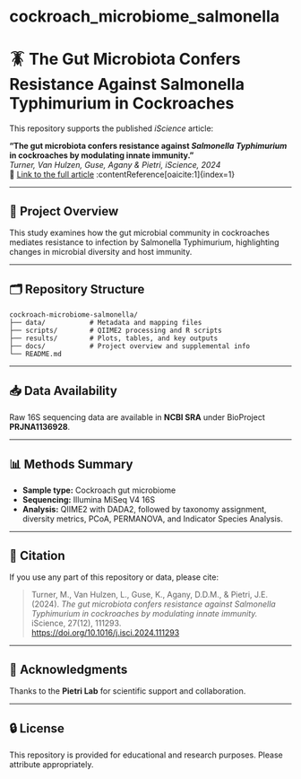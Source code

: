 # cockroach_microbiome_salmonella

# 🪳 The Gut Microbiota Confers Resistance Against Salmonella Typhimurium in Cockroaches

This repository supports the published *iScience* article:

**“The gut microbiota confers resistance against *Salmonella Typhimurium* in cockroaches by modulating innate immunity.”**  
*Turner, Van Hulzen, Guse, Agany & Pietri, iScience, 2024*  
📄 [Link to the full article](https://www.cell.com/iscience/fulltext/S2589-0042%2824%2902518-5) :contentReference[oaicite:1]{index=1}

---

## 🧪 Project Overview

This study examines how the gut microbial community in cockroaches mediates resistance to infection by Salmonella Typhimurium, highlighting changes in microbial diversity and host immunity.

---

## 🗂 Repository Structure

```
cockroach-microbiome-salmonella/
├── data/           # Metadata and mapping files
├── scripts/        # QIIME2 processing and R scripts
├── results/        # Plots, tables, and key outputs
├── docs/           # Project overview and supplemental info
└── README.md
```
---

## 📥 Data Availability

Raw 16S sequencing data are available in **NCBI SRA** under BioProject **PRJNA1136928**.

---

## 📊 Methods Summary

- **Sample type:** Cockroach gut microbiome
- **Sequencing:** Illumina MiSeq V4 16S
- **Analysis:** QIIME2 with DADA2, followed by taxonomy assignment, diversity metrics, PCoA, PERMANOVA, and Indicator Species Analysis.

---

## 🧾 Citation

If you use any part of this repository or data, please cite:

> Turner, M., Van Hulzen, L., Guse, K., Agany, D.D.M., & Pietri, J.E. (2024). *The gut microbiota confers resistance against Salmonella Typhimurium in cockroaches by modulating innate immunity.* iScience, 27(12), 111293.  
> https://doi.org/10.1016/j.isci.2024.111293

---

## 🙏 Acknowledgments

Thanks to the **Pietri Lab** for scientific support and collaboration.

---

## 🔒 License

This repository is provided for educational and research purposes. Please attribute appropriately.
